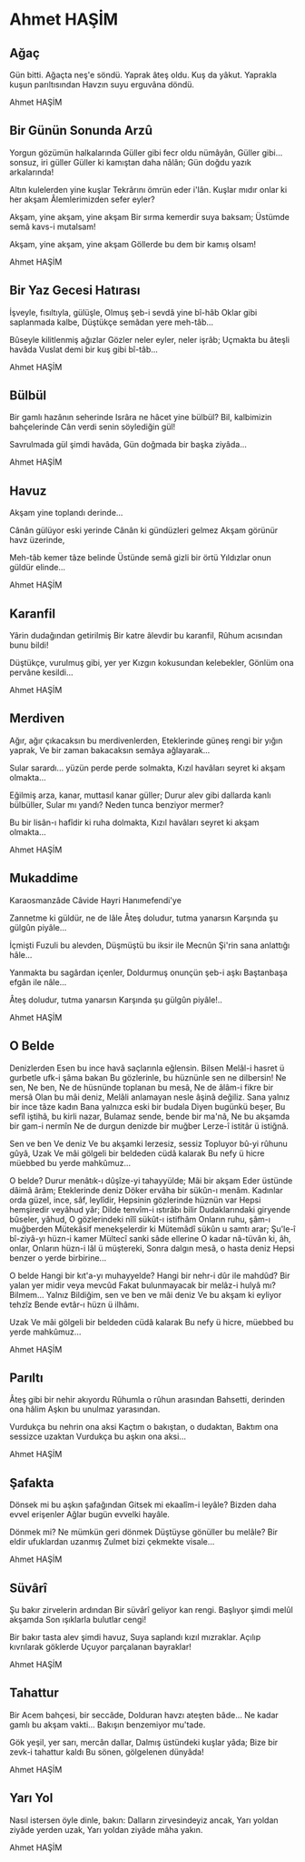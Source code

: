 # Ahmet HAŞİM

##  Ağaç

Gün bitti. Ağaçta neş'e söndü.
Yaprak âteş oldu. Kuş da yâkut.
Yaprakla kuşun parıltısından
Havzın suyu erguvâna döndü.

Ahmet HAŞİM

##  Bir Günün Sonunda Arzû

Yorgun gözümün halkalarında
Güller gibi fecr oldu nümâyân,
Güller gibi... sonsuz, iri güller
Güller ki kamıştan daha nâlân;
Gün doğdu yazık arkalarında!

Altın kulelerden yine kuşlar
Tekrârını ömrün eder i'lân.
Kuşlar mıdır onlar ki her akşam
Âlemlerimizden sefer eyler?

Akşam, yine akşam, yine akşam
Bir sırma kemerdir suya baksam;
Üstümde semâ kavs-i mutalsam!

Akşam, yine akşam, yine akşam
Göllerde bu dem bir kamış olsam!

Ahmet HAŞİM

## Bir Yaz Gecesi Hatırası

İşveyle, fısıltıyla, gülüşle,
Olmuş şeb-i sevdâ yine bî-hâb
Oklar gibi saplanmada kalbe,
Düştükçe semâdan yere meh-tâb...

Bûseyle kilitlenmiş ağızlar
Gözler neler eyler, neler işrâb;
Uçmakta bu âteşli havâda
Vuslat demi bir kuş gibi bî-tâb...

Ahmet HAŞİM

##  Bülbül

Bir gamlı hazânın seherinde
Isrâra ne hâcet yine bülbül?
Bil, kalbimizin bahçelerinde
Cân verdi senin söylediğin gül!

Savrulmada gül şimdi havâda,
Gün doğmada bir başka ziyâda...

Ahmet HAŞİM

## Havuz

Akşam yine toplandı derinde...

Cânân gülüyor eski yerinde
Cânân ki gündüzleri gelmez
Akşam görünür havz üzerinde,

Meh-tâb kemer tâze belinde
Üstünde semâ gizli bir örtü
Yıldızlar onun güldür elinde...

Ahmet HAŞİM

## Karanfil

Yârin dudağından getirilmiş
Bir katre âlevdir bu karanfil,
Rûhum acısından bunu bildi!

Düştükçe, vurulmuş gibi, yer yer
Kızgın kokusundan kelebekler,
Gönlüm ona pervâne kesildi...

Ahmet HAŞİM

## Merdiven

Ağır, ağır çıkacaksın bu merdivenlerden,
Eteklerinde güneş rengi bir yığın yaprak,
Ve bir zaman bakacaksın semâya ağlayarak...

Sular sarardı... yüzün perde perde solmakta,
Kızıl havâları seyret ki akşam olmakta...

Eğilmiş arza, kanar, muttasıl kanar güller;
Durur alev gibi dallarda kanlı bülbüller,
Sular mı yandı? Neden tunca benziyor mermer?

Bu bir lisân-ı hafîdir ki ruha dolmakta,
Kızıl havâları seyret ki akşam olmakta...

Ahmet HAŞİM

## Mukaddime

Karaosmanzâde Câvide Hayri Hanımefendi'ye

Zannetme ki güldür, ne de lâle
Âteş doludur, tutma yanarsın
Karşında şu gülgûn piyâle...

İçmişti Fuzuli bu alevden,
Düşmüştü bu iksir ile Mecnûn
Şi'rin sana anlattığı hâle...

Yanmakta bu sagârdan içenler,
Doldurmuş onunçün şeb-i aşkı
Baştanbaşa efgân ile nâle...

Âteş doludur, tutma yanarsın
Karşında şu gülgûn piyâle!..

Ahmet HAŞİM

##  O Belde

Denizlerden
Esen bu ince havâ saçlarınla eğlensin.
Bilsen
Melâl-i hasret ü gurbetle ufk-i şâma bakan
Bu gözlerinle, bu hüznünle sen ne dilbersin!
Ne sen,
Ne ben,
Ne de hüsnünde toplanan bu mesâ,
Ne de âlâm-i fikre bir mersâ
Olan bu mâi deniz,
Melâli anlamayan nesle âşinâ değiliz.
Sana yalnız bir ince tâze kadın
Bana yalnızca eski bir budala
Diyen bugünkü beşer,
Bu sefîl iştihâ, bu kirli nazar,
Bulamaz sende, bende bir ma'nâ,
Ne bu akşamda bir gam-i nermîn
Ne de durgun denizde bir muğber
Lerze-î istitâr ü istiğnâ.

Sen ve ben
Ve deniz
Ve bu akşamki lerzesiz, sessiz
Topluyor bû-yi rûhunu gûyâ,
Uzak
Ve mâi gölgeli bir beldeden cüdâ kalarak
Bu nefy ü hicre müebbed bu yerde mahkûmuz...

O belde?
Durur menâtık-ı dûşîze-yi tahayyülde;
Mâi bir akşam
Eder üstünde dâimâ ârâm;
Eteklerinde deniz
Döker ervâha bir sükûn-ı menâm.
Kadınlar orda güzel, ince, sâf, leylîdir,
Hepsinin gözlerinde hüznün var
Hepsi hemşiredir veyâhud yâr;
Dilde tenvîm-i ıstırâbı bilir
Dudaklarındaki giryende bûseler, yâhud,
O gözlerindeki nîlî sükût-ı istifhâm
Onların ruhu, şâm-ı muğberden
Mütekâsif menekşelerdir ki
Mütemâdî sükûn u samtı arar;
Şu'le-î bî-ziyâ-yı hüzn-i kamer
Mültecî sanki sâde ellerine
O kadar nâ-tüvân ki, âh, onlar,
Onların hüzn-i lâl ü müştereki,
Sonra dalgın mesâ, o hasta deniz
Hepsi benzer o yerde birbirine...

O belde
Hangi bir kıt'a-yı muhayyelde?
Hangi bir nehr-i dûr ile mahdûd?
Bir yalan yer midir veya mevcûd
Fakat bulunmayacak bir melâz-i hulyâ mı?
Bilmem... Yalnız
Bildiğim, sen ve ben ve mâi deniz
Ve bu akşam ki eyliyor tehzîz
Bende evtâr-ı hüzn ü ilhâmı.

Uzak
Ve mâi gölgeli bir beldeden cüdâ kalarak
Bu nefy ü hicre, müebbed bu yerde mahkûmuz...

Ahmet HAŞİM

## Parıltı

Âteş gibi bir nehir akıyordu
Rûhumla o rûhun arasından
Bahsetti, derinden ona hâlim
Aşkın bu unulmaz yarasından.

Vurdukça bu nehrin ona aksi
Kaçtım o bakıştan, o dudaktan,
Baktım ona sessizce uzaktan
Vurdukça bu aşkın ona aksi...

Ahmet HAŞİM

##  Şafakta

Dönsek mi bu aşkın şafağından
Gitsek mi ekaalîm-i leyâle?
Bizden daha evvel erişenler
Ağlar bugün evvelki hayâle.

Dönmek mi? Ne mümkün geri dönmek
Düştüyse gönüller bu melâle?
Bir eldir ufuklardan uzanmış
Zulmet bizi çekmekte visale...

Ahmet HAŞİM

##  Süvârî

Şu bakır zirvelerin ardından
Bir süvârî geliyor kan rengi.
Başlıyor şimdi melûl akşamda
Son ışıklarla bulutlar cengi!

Bir bakır tasta alev şimdi havuz,
Suya saplandı kızıl mızraklar.
Açılıp kıvrılarak göklerde
Uçuyor parçalanan bayraklar!

Ahmet HAŞİM

## Tahattur

Bir Acem bahçesi, bir seccâde,
Dolduran havzı ateşten bâde...
Ne kadar gamlı bu akşam vakti...
Bakışın benzemiyor mu'tade.

Gök yeşil, yer sarı, mercân dallar,
Dalmış üstündeki kuşlar yâda;
Bize bir zevk-i tahattur kaldı
Bu sönen, gölgelenen dünyâda!

Ahmet HAŞİM

## Yarı Yol

Nasıl istersen öyle dinle, bakın:
Dalların zirvesindeyiz ancak,
Yarı yoldan ziyâde yerden uzak,
Yarı yoldan ziyâde mâha yakın.

Ahmet HAŞİM